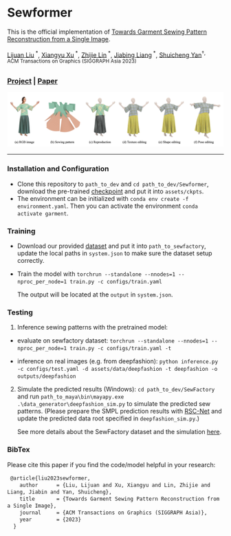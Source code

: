 # Sewformer
This is the official implementation of [Towards Garment Sewing Pattern Reconstruction from a Single Image](https://arxiv.org/abs/2311.04218v1).

[Lijuan Liu](https://scholar.google.com/citations?user=nANxp5wAAAAJ&hl=en)<sup> *</sup>,
[Xiangyu Xu](https://xuxy09.github.io/)<sup> *</sup>,
[Zhijie Lin](https://scholar.google.com/citations?user=xXMj6_EAAAAJ&hl=zh-CN)<sup> *</sup>,
[Jiabing Liang]()<sup> *</sup>,
[Shuicheng Yan](https://yanshuicheng.info/)<sup>&dagger;<sup></sup>,  
ACM Transactions on Graphics (SIGGRAPH Asia 2023)

### [Project](https://sewformer.github.io/) | [Paper](https://arxiv.org/abs/2311.04218v1)

<img src="SewFactory/assets/representative.jpg">

---------------------------

### Installation and Configuration
* Clone this repository to `path_to_dev` and `cd path_to_dev/Sewformer`, download the pre-trained [checkpoint](https://huggingface.co/liulj/garment) and put it into `assets/ckpts`.
* The environment can be initialized with `conda env create -f environment.yaml`. Then you can activate the environment `conda activate garment`. 

### Training
* Download our provided [dataset](https://huggingface.co/datasets/liulj/garment) and put it into `path_to_sewfactory`, update the local paths in `system.json` to make sure the dataset setup correctly. 
* Train the model with
`torchrun --standalone --nnodes=1 --nproc_per_node=1 train.py -c configs/train.yaml`

  The output will be located at the `output` in `system.json`.

### Testing

1. Inference sewing patterns with the pretrained model: 

* evaluate on sewfactory dataset: `torchrun --standalone --nnodes=1 --nproc_per_node=1 train.py -c configs/train.yaml -t`

* inference on real images (e.g. from deepfashion):
    `python inference.py -c configs/test.yaml -d assets/data/deepfashion -t deepfashion -o outputs/deepfashion` 

2. Simulate the predicted results (Windows):
`cd path_to_dev/SewFactory` and run `path_to_maya\bin\mayapy.exe .\data_generator\deepfashion_sim.py` to simulate the predicted sew patterns. (Please prepare the SMPL prediction results with [RSC-Net](https://github.com/xuxy09/RSC-Net) and update the predicted data root specified in `deepfashion_sim.py`.)

    See more details about the SewFactory dataset and the simulation [here](./SewFactory/ReadMe.md).



### BibTex
Please cite this paper if you find the code/model helpful in your research:
```
 @article{liu2023sewformer,
    author      = {Liu, Lijuan and Xu, Xiangyu and Lin, Zhijie and Liang, Jiabin and Yan, Shuicheng},
    title       = {Towards Garment Sewing Pattern Reconstruction from a Single Image},
    journal     = {ACM Transactions on Graphics (SIGGRAPH Asia)},
    year        = {2023}
  }
```


